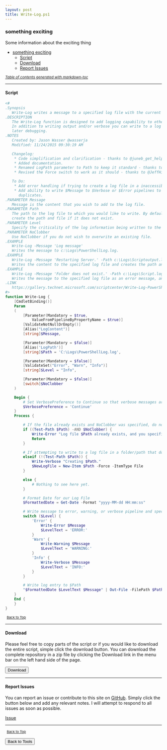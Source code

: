 ```yaml
---
layout: post
title: Write-Log.ps1
---
```


### something exciting

Some information about the exciting thing

- [something exciting](#something-exciting)
  - [Script](#script)
  - [Download](#download)
  - [Report Issues](#report-issues)

<small><i><a href='http://ecotrust-canada.github.io/markdown-toc/'>Table of contents generated with markdown-toc</a></i></small>

---

#### Script

```powershell
<#
.Synopsis
   Write-Log writes a message to a specified log file with the current time stamp.
.DESCRIPTION
   The Write-Log function is designed to add logging capability to other scripts.
   In addition to writing output and/or verbose you can write to a log file for
   later debugging.
.NOTES
   Created by: Jason Wasser @wasserja
   Modified: 11/24/2015 09:30:19 AM

   Changelog:
    * Code simplification and clarification - thanks to @juneb_get_help
    * Added documentation.
    * Renamed LogPath parameter to Path to keep it standard - thanks to @JeffHicks
    * Revised the Force switch to work as it should - thanks to @JeffHicks

   To Do:
    * Add error handling if trying to create a log file in a inaccessible location.
    * Add ability to write $Message to $Verbose or $Error pipelines to eliminate
      duplicates.
.PARAMETER Message
   Message is the content that you wish to add to the log file.
.PARAMETER Path
   The path to the log file to which you would like to write. By default the function will
   create the path and file if it does not exist.
.PARAMETER Level
   Specify the criticality of the log information being written to the log (i.e. Error, Warning, Informational)
.PARAMETER NoClobber
   Use NoClobber if you do not wish to overwrite an existing file.
.EXAMPLE
   Write-Log -Message 'Log message'
   Writes the message to c:\Logs\PowerShellLog.log.
.EXAMPLE
   Write-Log -Message 'Restarting Server.' -Path c:\Logs\Scriptoutput.log
   Writes the content to the specified log file and creates the path and file specified.
.EXAMPLE
   Write-Log -Message 'Folder does not exist.' -Path c:\Logs\Script.log -Level Error
   Writes the message to the specified log file as an error message, and writes the message to the error pipeline.
.LINK
   https://gallery.technet.microsoft.com/scriptcenter/Write-Log-PowerShell-999c32d0
#>
function Write-Log {
    [CmdletBinding()]
    Param
    (
        [Parameter(Mandatory = $true,
            ValueFromPipelineByPropertyName = $true)]
        [ValidateNotNullOrEmpty()]
        [Alias("LogContent")]
        [string]$Message,

        [Parameter(Mandatory = $false)]
        [Alias('LogPath')]
        [string]$Path = 'C:\Logs\PowerShellLog.log',

        [Parameter(Mandatory = $false)]
        [ValidateSet("Error", "Warn", "Info")]
        [string]$Level = "Info",

        [Parameter(Mandatory = $false)]
        [switch]$NoClobber
    )

    Begin {
        # Set VerbosePreference to Continue so that verbose messages are displayed.
        $VerbosePreference = 'Continue'
    }
    Process {

        # If the file already exists and NoClobber was specified, do not write to the log.
        if ((Test-Path $Path) -AND $NoClobber) {
            Write-Error "Log file $Path already exists, and you specified NoClobber. Either delete the file or specify a different name."
            Return
        }

        # If attempting to write to a log file in a folder/path that doesn't exist create the file including the path.
        elseif (!(Test-Path $Path)) {
            Write-Verbose "Creating $Path."
            $NewLogFile = New-Item $Path -Force -ItemType File
        }

        else {
            # Nothing to see here yet.
        }

        # Format Date for our Log File
        $FormattedDate = Get-Date -Format "yyyy-MM-dd HH:mm:ss"

        # Write message to error, warning, or verbose pipeline and specify $LevelText
        switch ($Level) {
            'Error' {
                Write-Error $Message
                $LevelText = 'ERROR:'
            }
            'Warn' {
                Write-Warning $Message
                $LevelText = 'WARNING:'
            }
            'Info' {
                Write-Verbose $Message
                $LevelText = 'INFO:'
            }
        }

        # Write log entry to $Path
        "$FormattedDate $LevelText $Message" | Out-File -FilePath $Path -Append
    }
    End {
    }
}
```

<span style="font-size:11px;"><a href="#"><i class="fas fa-caret-up" aria-hidden="true" style="color: white; margin-right:5px;"></i>Back to Top</a></span>

---

#### Download

Please feel free to copy parts of the script or if you would like to download the entire script, simple click the download button. You can download the complete repository in a zip file by clicking the Download link in the menu bar on the left hand side of the page.

<button class="btn" type="submit" onclick="window.open('/PowerShell/tools/Write-Log.ps1')">
    <i class="fa fa-cloud-download-alt">
    </i>
        Download
</button>

---

#### Report Issues

You can report an issue or contribute to this site on <a href="https://github.com/BanterBoy/scripts-blog/issues">GitHub</a>. Simply click the button below and add any relevant notes. I will attempt to respond to all issues as soon as possible.

<!-- Place this tag where you want the button to render. -->

<a class="github-button" href="https://github.com/BanterBoy/scripts-blog/issues/new?title=Write-Log.ps1&body=There is a problem with this function. Please find details below." data-show-count="true" aria-label="Issue BanterBoy/scripts-blog on GitHub">Issue</a>

---

<span style="font-size:11px;"><a href="#"><i class="fas fa-caret-up" aria-hidden="true" style="color: white; margin-right:5px;"></i>Back to Top</a></span>

<a href="/menu/_pages/tools.html">
    <button class="btn">
        <i class='fas fa-reply'>
        </i>
            Back to Tools
    </button>
</a>

[1]: http://ecotrust-canada.github.io/markdown-toc
[2]: https://github.com/googlearchive/code-prettify

```

```
